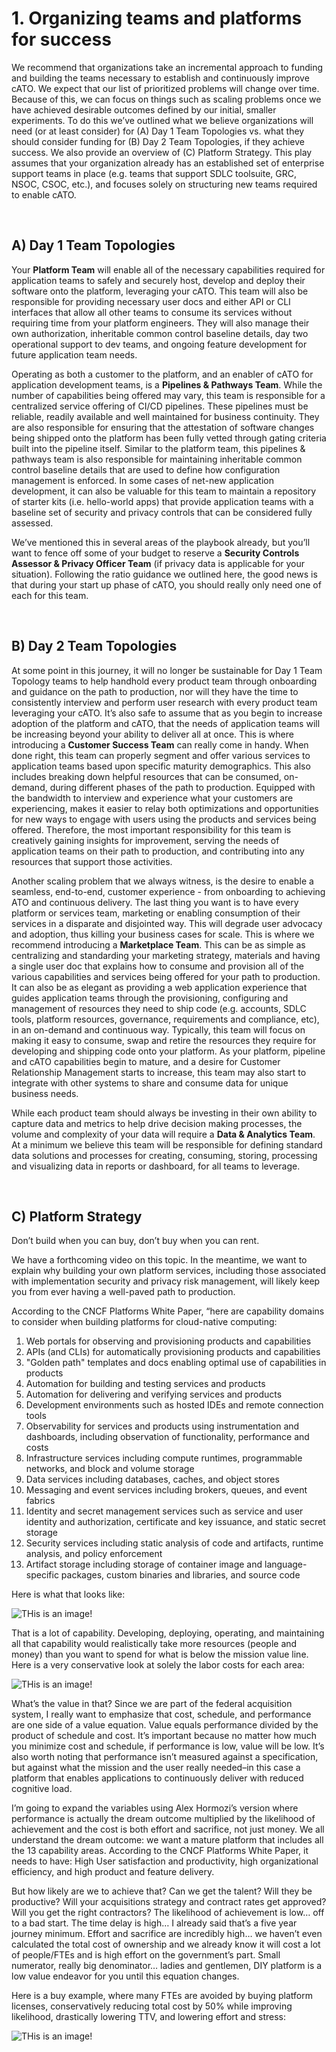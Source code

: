 # 1. Organizing teams and platforms for success

We recommend that organizations take an incremental approach to funding and building the teams necessary to establish and continuously improve cATO. We expect that our list of prioritized problems will change over time. Because of this, we can focus on things such as scaling problems once we have achieved desirable outcomes defined by our initial, smaller experiments. To do this we’ve outlined what we believe organizations will need (or at least consider) for (A) Day 1 Team Topologies vs. what they should consider funding for (B) Day 2 Team Topologies, if they achieve success. We also provide an overview of (C) Platform Strategy. This play assumes that your organization already has an established set of enterprise support teams in place (e.g. teams that support SDLC toolsuite, GRC, NSOC, CSOC, etc.), and focuses solely on structuring new teams required to enable cATO.

<br/>

## A) Day 1 Team Topologies

Your **Platform Team** will enable all of the necessary capabilities required for application teams to safely and securely host, develop and deploy their software onto the platform, leveraging your cATO. This team will also be responsible for providing necessary user docs and either API or CLI interfaces that allow all other teams to consume its services without requiring time from your platform engineers. They will also manage their own authorization, inheritable common control baseline details, day two operational support to dev teams, and ongoing feature development for future application team needs.

Operating as both a customer to the platform, and an enabler of cATO for application development teams, is a **Pipelines & Pathways Team**. While the number of capabilities being offered may vary, this team is responsible for a centralized service offering of CI/CD pipelines. These pipelines must be reliable, readily available and well maintained for business continuity. They are also responsible for ensuring that the attestation of software changes being shipped onto the platform has been fully vetted through gating criteria built into the pipeline itself. Similar to the platform team, this pipelines & pathways team is also responsible for maintaining inheritable common control baseline details that are used to define how configuration management is enforced. In some cases of net-new application development, it can also be valuable for this team to maintain a repository of starter kits (i.e. hello-world apps) that provide application teams with a baseline set of security and privacy controls that can be considered fully assessed.

We’ve mentioned this in several areas of the playbook already, but you’ll want to fence off some of your budget to reserve a **Security Controls Assessor & Privacy Officer Team** (if privacy data is applicable for your situation). Following the ratio guidance we outlined here, the good news is that during your start up phase of cATO, you should really only need one of each for this team.

<br/>

## B) Day 2 Team Topologies

At some point in this journey, it will no longer be sustainable for Day 1 Team Topology teams to help handhold every product team through onboarding and guidance on the path to production, nor will they have the time to consistently interview and perform user research with every product team leveraging your cATO. It’s also safe to assume that as you begin to increase adoption of the platform and cATO, that the needs of application teams will be increasing beyond your ability to deliver all at once. This is where introducing a **Customer Success Team** can really come in handy. When done right, this team can properly segment and offer various services to application teams based upon specific maturity demographics. This also includes breaking down helpful resources that can be consumed, on-demand, during different phases of the path to production. Equipped with the bandwidth to interview and experience what your customers are experiencing, makes it easier to relay both optimizations and opportunities for new ways to engage with users using the products and services being offered. Therefore, the most important responsibility for this team is creatively gaining insights for improvement, serving the needs of application teams on their path to production, and contributing into any resources that support those activities. 

Another scaling problem that we always witness, is the desire to enable a seamless, end-to-end, customer experience - from onboarding to achieving ATO and continuous delivery. The last thing you want is to have every platform or services team, marketing or enabling consumption of their services in a disparate and disjointed way. This will degrade user advocacy and adoption, thus killing your business cases for scale. This is where we recommend introducing a **Marketplace Team**. This can be as simple as centralizing and standarding your marketing strategy, materials and having a single user doc that explains how to consume and provision all of the various capabilities and services being offered for your path to production. It can also be as elegant as providing a web application experience that guides application teams through the provisioning, configuring and management of resources they need to ship code (e.g. accounts, SDLC tools, platform resources, governance, requirements and compliance, etc), in an on-demand and continuous way. Typically, this team will focus on making it easy to consume, swap and retire the resources they require for developing and shipping code onto your platform. As your platform, pipeline and cATO capabilities begin to mature, and a desire for  Customer Relationship Management starts to increase, this team may also start to integrate with other systems to share and consume data for unique business needs.

While each product team should always be investing in their own ability to capture data and metrics to help drive decision making processes, the volume and complexity of your data will require a **Data & Analytics Team**. At a minimum we believe this team will be responsible for defining standard data solutions and processes for creating, consuming, storing, processing and visualizing data in reports or dashboard, for all teams to leverage. 

<br/>

## C) Platform Strategy

Don’t build when you can buy, don’t buy when you can rent.

We have a forthcoming video on this topic. In the meantime, we want to explain why building your own platform services, including those associated with implementation security and privacy risk management, will likely keep you from ever having a well-paved path to production.

According to the CNCF Platforms White Paper, “here are capability domains to consider when building platforms for cloud-native computing:
1. Web portals for observing and provisioning products and capabilities
2. APIs (and CLIs) for automatically provisioning products and capabilities
3. "Golden path" templates and docs enabling optimal use of capabilities in products
4. Automation for building and testing services and products
5. Automation for delivering and verifying services and products
6. Development environments such as hosted IDEs and remote connection tools
7. Observability for services and products using instrumentation and dashboards, including observation of functionality, performance and costs
8. Infrastructure services including compute runtimes, programmable networks, and block and volume storage
9. Data services including databases, caches, and object stores
10. Messaging and event services including brokers, queues, and event fabrics
11. Identity and secret management services such as service and user identity and authorization, certificate and key issuance, and static secret storage
12. Security services including static analysis of code and artifacts, runtime analysis, and policy enforcement
13. Artifact storage including storage of container image and language-specific packages, custom binaries and libraries, and source code

Here is what that looks like:

![THis is an image!](images/xxx.png)

That is a lot of capability. Developing, deploying, operating, and maintaining all that capability would realistically take more resources (people and money) than you want to spend for what is below the mission value line. Here is a very conservative look at solely the labor costs for each area:

![THis is an image!](images/xxx.png)

What’s the value in that? Since we are part of the federal acquisition system, I really want to emphasize that cost, schedule, and performance are one side of a value equation. Value equals performance divided by the product of schedule and cost. It’s important because no matter how much you minimize cost and schedule, if performance is low, value will be low. It’s also worth noting that performance isn’t measured against a specification, but against what the mission and the user really needed–in this case a platform that enables applications to continuously deliver with reduced cognitive load.

I’m going to expand the variables using Alex Hormozi’s version where performance is actually the dream outcome multiplied by the likelihood of achievement and the cost is both effort and sacrifice, not just money. We all understand the dream outcome: we want a mature platform that includes all the 13 capability areas. According to the CNCF Platforms White Paper, it needs to have: High User satisfaction and productivity, high organizational efficiency, and high product and feature delivery.

But how likely are we to achieve that? Can we get the talent? Will they be productive? Will your acquisitions strategy and contract rates get approved? Will you get the right contractors? The likelihood of achievement is low… off to a bad start. The time delay is high… I already said that’s a five year journey minimum. Effort and sacrifice are incredibly high… we haven’t even calculated the total cost of ownership and we already know it will cost a lot of people/FTEs and is high effort on the government’s part. Small numerator, really big denominator… ladies and gentlemen, DIY platform is a low value endeavor for you until this equation changes. 

Here is a buy example, where many FTEs are avoided by buying platform licenses, conservatively reducing total cost by 50% while improving likelihood, drastically lowering TTV, and lowering effort and stress:

![THis is an image!](images/xxx.png)
